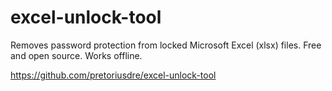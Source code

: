 # excel-unlock-tool

Removes password protection from locked Microsoft Excel (xlsx) files. Free and open source. Works offline.


https://github.com/pretoriusdre/excel-unlock-tool
